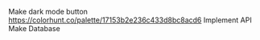 Make dark mode button
https://colorhunt.co/palette/17153b2e236c433d8bc8acd6
Implement API
Make Database
